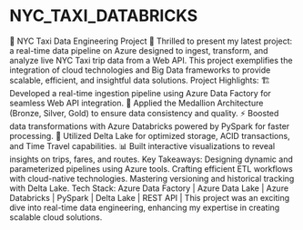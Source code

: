 # NYC_TAXI_DATABRICKS

🌟 NYC Taxi Data Engineering Project 🌟
Thrilled to present my latest project: a real-time data pipeline on Azure designed to ingest, transform, and analyze live NYC Taxi trip data from a Web API. This project exemplifies the integration of cloud technologies and Big Data frameworks to provide scalable, efficient, and insightful data solutions.
Project Highlights:
🏗️ Developed a real-time ingestion pipeline using Azure Data Factory for seamless Web API integration.
🚦 Applied the Medallion Architecture (Bronze, Silver, Gold) to ensure data consistency and quality.
⚡ Boosted data transformations with Azure Databricks powered by PySpark for faster processing.
💾 Utilized Delta Lake for optimized storage, ACID transactions, and Time Travel capabilities.
📊 Built interactive visualizations to reveal insights on trips, fares, and routes.
Key Takeaways:
Designing dynamic and parameterized pipelines using Azure tools.
Crafting efficient ETL workflows with cloud-native technologies.
Mastering versioning and historical tracking with Delta Lake.
Tech Stack:
Azure Data Factory | Azure Data Lake | Azure Databricks | PySpark | Delta Lake | REST API |
This project was an exciting dive into real-time data engineering, enhancing my expertise in creating scalable cloud solutions.
